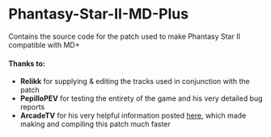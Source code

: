 # Phantasy-Star-II-MD-Plus
Contains the source code for the patch used to make Phantasy Star II compatible with MD+
 
#### Thanks to:
* **Relikk** for supplying & editing the tracks used in conjunction with the patch
* **PepilloPEV** for testing the entirety of the game and his very detailed bug reports
* **ArcadeTV** for his very helpful information posted [here](https://arcadetv.github.io/msu-md-patches/wiki/Build-the-ROM.html), which made making and compiling this patch much faster
